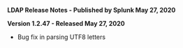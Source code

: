 **LDAP Release Notes - Published by Splunk May 27, 2020**


**Version 1.2.47 - Released May 27, 2020**

* Bug fix in parsing UTF8 letters
